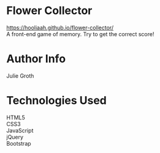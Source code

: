 # Flower Collector
https://hooliaah.github.io/flower-collector/ </br>
A front-end game of memory. Try to get the correct score!

# Author Info
Julie Groth

# Technologies Used
HTML5</br>
CSS3</br>
JavaScript</br>
jQuery</br>
Bootstrap
